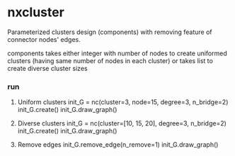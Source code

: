 # nxcluster
Parameterized clusters design (components) with removing feature of connector nodes' edges.

components takes either integer with number of nodes to create uniformed clusters (having same number of nodes in each cluster) or
takes list to create diverse cluster sizes

### run
1. Uniform clusters
init_G = nc(cluster=3, node=15, degree=3, n_bridge=2)
init_G.create()
init_G.draw_graph()

2. Diverse clusters
init_G = nc(cluster=[10, 15, 20], degree=3, n_bridge=2)
init_G.create()
init_G.draw_graph()

3. Remove edges
init_G.remove_edge(n_remove=1)
init_G.draw_graph()

